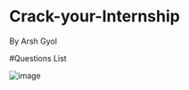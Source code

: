 # Crack-your-Internship

By Arsh Gyol

#Questions List

![image](https://user-images.githubusercontent.com/82315931/166690883-bcfbcf2a-bcea-4ff9-9f00-2a76429a7634.png)
